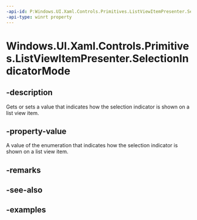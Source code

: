 ```yaml
---
-api-id: P:Windows.UI.Xaml.Controls.Primitives.ListViewItemPresenter.SelectionIndicatorMode
-api-type: winrt property
---
```


# Windows.UI.Xaml.Controls.Primitives.ListViewItemPresenter.SelectionIndicatorMode

<!--
public Windows.UI.Xaml.Controls.Primitives.ListViewItemPresenterSelectionIndicatorMode SelectionIndicatorMode { get; set; }
-->


## -description

Gets or sets a value that indicates how the selection indicator is shown on a list view item.

## -property-value

A value of the enumeration that indicates how the selection indicator is shown on a list view item.

## -remarks

## -see-also

## -examples



